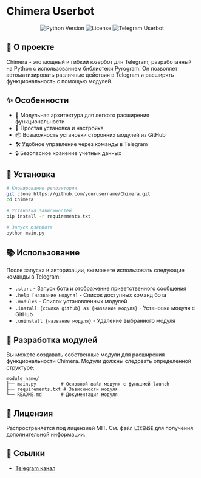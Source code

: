 # Chimera Userbot

<p align="center">
  <img src="https://img.shields.io/badge/Python-3.7+-blue.svg" alt="Python Version">
  <img src="https://img.shields.io/badge/License-MIT-green.svg" alt="License">
  <img src="https://img.shields.io/badge/Telegram-Userbot-blue.svg" alt="Telegram Userbot">
</p>

## 📌 О проекте

Chimera - это мощный и гибкий юзербот для Telegram, разработанный на Python с использованием библиотеки Pyrogram. Он позволяет автоматизировать различные действия в Telegram и расширять функциональность с помощью модулей.

## ✨ Особенности

- 🚀 Модульная архитектура для легкого расширения функциональности
- 🔌 Простая установка и настройка
- 📦 Возможность установки сторонних модулей из GitHub
- 🛠️ Удобное управление через команды в Telegram
- 🔒 Безопасное хранение учетных данных

## 🔧 Установка

```bash
# Клонирование репозитория
git clone https://github.com/yourusername/Chimera.git
cd Chimera

# Установка зависимостей
pip install -r requirements.txt

# Запуск юзербота
python main.py
```

## 📚 Использование

После запуска и авторизации, вы можете использовать следующие команды в Telegram:

- `.start` - Запуск бота и отображение приветственного сообщения
- `.help [название модуля]` - Список доступных команд бота
- `.modules` - Список установленных модулей
- `.install {ссылка github} as {название модуля}` - Установка модуля с GitHub
- `.uninstall {название модуля}` - Удаление выбранного модуля

## 🔄 Разработка модулей

Вы можете создавать собственные модули для расширения функциональности Chimera. Модули должны следовать определенной структуре:

```
module_name/
├── main.py         # Основной файл модуля с функцией launch
├── requirements.txt # Зависимости модуля
└── README.md       # Документация модуля
```

## 📄 Лицензия

Распространяется под лицензией MIT. См. файл `LICENSE` для получения дополнительной информации.

## 🔗 Ссылки

- [Telegram канал](https://t.me/chimera_ubot)
